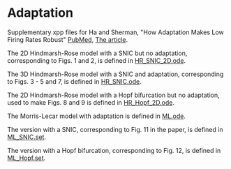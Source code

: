 # Adaptation
Supplementary xpp files for Ha and Sherman, "How Adaptation Makes Low Firing Rates Robust" [PubMed](https://pubmed.ncbi.nlm.nih.gov/28647913), [The article](https://mathematical-neuroscience.springeropen.com/articles/10.1186/s13408-017-0047-3).

The 2D Hindmarsh-Rose model with a SNIC but no adaptation, corresponding to Figs. 1 and 2, is defined in [HR_SNIC_2D.ode](./HR_SNIC_2D.ode).

The 3D Hindmarsh-Rose model with a SNIC and adaptation, corresponding to Figs. 3 - 5 and 7, is defined in [HR_SNIC.ode](./HR_SNIC.ode).

The 2D Hindmarsh-Rose model with a Hopf bifurcation but no adaptation, used to make Figs. 8 and 9 is defined in [HR_Hopf_2D.ode](./HR_Hopf_2D.ode).

The Morris-Lecar model with adaptation is defined in [ML.ode](./ML.ode).

The version with a SNIC, corresponding to Fig. 11 in the paper, is defined in [ML_SNIC.set](./ML_SNIC.set). 

The version with a Hopf bifurcation, corresponding to Fig. 12, is defined in [ML_Hopf.set](./ML_Hopf.set).
